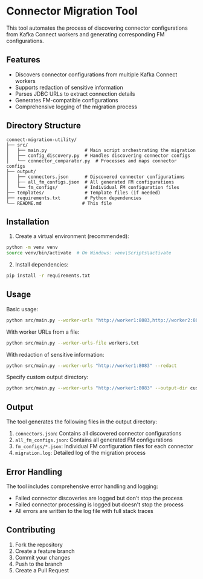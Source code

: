 # Connector Migration Tool

This tool automates the process of discovering connector configurations from Kafka Connect workers and generating corresponding FM configurations.

## Features

- Discovers connector configurations from multiple Kafka Connect workers
- Supports redaction of sensitive information
- Parses JDBC URLs to extract connection details
- Generates FM-compatible configurations
- Comprehensive logging of the migration process

## Directory Structure

```
connect-migration-utility/
├── src/
│   ├── main.py              # Main script orchestrating the migration
│   ├── config_discovery.py  # Handles discovering connector configs
│   └── connector_comparator.py  # Processes and maps connector configs
├── output/
│   ├── connectors.json      # Discovered connector configurations
│   ├── all_fm_configs.json  # All generated FM configurations
│   └── fm_configs/          # Individual FM configuration files
├── templates/               # Template files (if needed)
├── requirements.txt         # Python dependencies
└── README.md               # This file
```

## Installation

1. Create a virtual environment (recommended):
```bash
python -m venv venv
source venv/bin/activate  # On Windows: venv\Scripts\activate
```

2. Install dependencies:
```bash
pip install -r requirements.txt
```

## Usage

Basic usage:
```bash
python src/main.py --worker-urls "http://worker1:8083,http://worker2:8083"
```

With worker URLs from a file:
```bash
python src/main.py --worker-urls-file workers.txt
```

With redaction of sensitive information:
```bash
python src/main.py --worker-urls "http://worker1:8083" --redact
```

Specify custom output directory:
```bash
python src/main.py --worker-urls "http://worker1:8083" --output-dir custom_output
```

## Output

The tool generates the following files in the output directory:

1. `connectors.json`: Contains all discovered connector configurations
2. `all_fm_configs.json`: Contains all generated FM configurations
3. `fm_configs/*.json`: Individual FM configuration files for each connector
4. `migration.log`: Detailed log of the migration process

## Error Handling

The tool includes comprehensive error handling and logging:
- Failed connector discoveries are logged but don't stop the process
- Failed connector processing is logged but doesn't stop the process
- All errors are written to the log file with full stack traces

## Contributing

1. Fork the repository
2. Create a feature branch
3. Commit your changes
4. Push to the branch
5. Create a Pull Request 